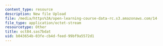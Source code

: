 ```yaml
---
content_type: resource
description: New file Upload
file: /media/https%3A/open-learning-course-data-rc.s3.amazonaws.com/14-32-econometrics-spring-2007/b043654b03fecb4dfeed99bf9a5572d1_oct84.sas7bdat
file_type: application/octet-stream
resourcetype: Other
title: oct84.sas7bdat
uid: b043654b-03fe-cb4d-feed-99bf9a5572d1
---
```


